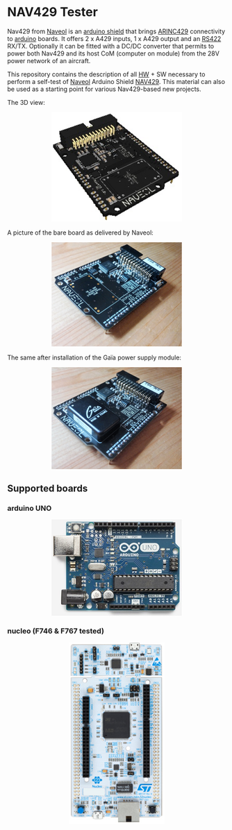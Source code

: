 # NAV429 Tester

Nav429 from [Naveol](http://www.naveol.com/) is an [arduino shield](https://en.wikipedia.org/wiki/Arduino#Shields) that brings [ARINC429](https://fr.wikipedia.org/wiki/ARINC_429) connectivity to [arduino](https://en.wikipedia.org/wiki/Arduino) boards.
It offers 2 x A429 inputs, 1 x A429 output and an [RS422](https://en.wikipedia.org/wiki/RS-422) RX/TX.
Optionally it can be fitted with a DC/DC converter that permits to power both Nav429 and its host CoM (computer on module) from the 28V power network of an aircraft.

This repository contains the description of all [HW](https://github.com/Art-ut-Kia/NAV-429-tester/wiki/Loop-back-cable) + SW necessary to perform a self-test of [Naveol](http://www.naveol.com/) Arduino Shield [NAV429](http://www.naveol.com/index.php?menu=product&p=3http://www.naveol.com/index.php?menu=product&p=3).
This material can also be used as a starting point for various Nav429-based new projects.

The 3D view:
<p align="center">
<img src="https://raw.githubusercontent.com/Art-ut-Kia/NAV-429-tester/master/WikiIllustrations/Nav429_board.png" width="300">
</p>

A picture of the bare board as delivered by Naveol:
<p align="center">
<img src="https://raw.githubusercontent.com/Art-ut-Kia/NAV-429-tester/master/WikiIllustrations/Nav429.jpg" width="300">
</p>

The same after installation of the Gaïa power supply module:
<p align="center">
<img src="https://raw.githubusercontent.com/Art-ut-Kia/NAV-429-tester/master/WikiIllustrations/Nav429_w_PwrSply.jpg" width="300">
</p>

## Supported boards

### arduino UNO
<p align="center">
<img src="https://raw.githubusercontent.com/Art-ut-Kia/NAV-429-tester/master/WikiIllustrations/ArduinoUno.png" width="300">
</p>

### nucleo (F746 & F767 tested)
<p align="center">
<img src="https://raw.githubusercontent.com/Art-ut-Kia/NAV-429-tester/master/WikiIllustrations/Nucleo.png" width="220">
</p>
